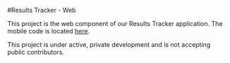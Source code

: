 #Results Tracker - Web

This project is the web component of our Results Tracker application. 
The mobile code is located [here](https://github.com/torgrimsonja/ResultsTrackerMobile).

This project is under active, private development and is not accepting public contributors.

